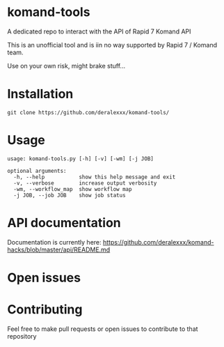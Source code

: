 # komand-tools
A dedicated repo to interact with the API of Rapid 7 Komand API

This is an unofficial tool and is iin no way supported by Rapid 7 / Komand team.

Use on your own risk, might brake stuff...

# Installation

````
git clone https://github.com/deralexxx/komand-tools/
````

# Usage

```
usage: komand-tools.py [-h] [-v] [-wm] [-j JOB]

optional arguments:
  -h, --help           show this help message and exit
  -v, --verbose        increase output verbosity
  -wm, --workflow_map  show workflow map
  -j JOB, --job JOB    show job status
```

# API documentation

Documentation is currently here: https://github.com/deralexxx/komand-hacks/blob/master/api/README.md

# Open issues

# Contributing

Feel free to make pull requests or open issues to contribute to that repository